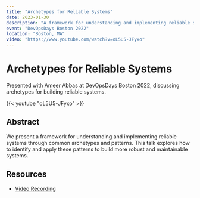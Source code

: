```yaml
---
title: "Archetypes for Reliable Systems"
date: 2023-01-30
description: "A framework for understanding and implementing reliable systems through common archetypes and patterns, presented at DevOpsDays Boston 2022"
event: "DevOpsDays Boston 2022"
location: "Boston, MA"
video: "https://www.youtube.com/watch?v=oL5U5-JFyxo"
---
```


# Archetypes for Reliable Systems

Presented with Ameer Abbas at DevOpsDays Boston 2022, discussing archetypes for building reliable systems.

{{< youtube "oL5U5-JFyxo" >}}

## Abstract

We present a framework for understanding and implementing reliable systems through common archetypes and patterns. This talk explores how to identify and apply these patterns to build more robust and maintainable systems.

## Resources

- [Video Recording](https://www.youtube.com/watch?v=oL5U5-JFyxo) 